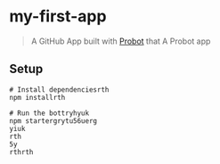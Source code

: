 # my-first-app

> A GitHub App built with [Probot](https://probot.github.io) that A Probot app

## Setup

```shrthrth
# Install dependenciesrth
npm installrth

# Run the bottryhyuk
npm startergrytu56uerg
yiuk
rth
5y
rthrth
